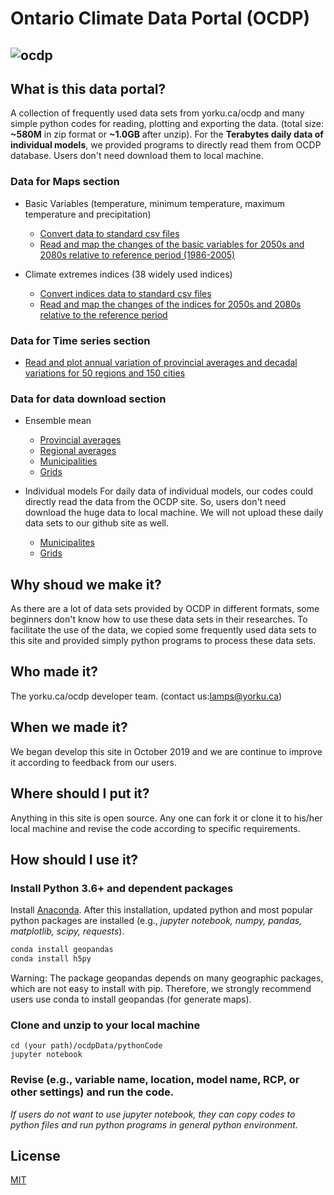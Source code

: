 # Ontario Climate Data Portal (OCDP)
![ocdp](https://github.com/ziwangdeng/ocdp.yorku.ca/blob/master/ocdpData/pics/ocdp.PNG)
---
## What is this data portal?

A collection of frequently used data sets from yorku.ca/ocdp and many simple python codes for reading, plotting and exporting the data. (total size: **~580M** in zip format or **~1.0GB** after unzip). For the **Terabytes daily data of individual models**, we provided programs to directly read them from OCDP database. Users don't need download them to local machine.

### Data for Maps section
* Basic Variables (temperature, minimum temperature, maximum temperature and precipitation)
  * [Convert data to standard csv files](https://github.com/LAMPSYORKU/OntarioClimateDataPortal/blob/master/pythonCode/Convert_data_of_Maps_BasicVariables_section_to_csvfiles.ipynb)
  * [Read and map the changes of the basic variables for 2050s and 2080s relative to reference period (1986-2005)](https://github.com/LAMPSYORKU/OntarioClimateDataPortal/blob/master/pythonCode/Extract-data_map_basicVariables.ipynb)
  
* Climate extremes indices (38 widely used indices)
  * [Convert indices data to standard csv files](https://github.com/LAMPSYORKU/OntarioClimateDataPortal/blob/master/pythonCode/Convert_data_of_Maps_Indices_section_to_csvfiles.ipynb)
  * [Read and map the changes of the indices for 2050s and 2080s relative to the reference period](https://github.com/LAMPSYORKU/OntarioClimateDataPortal/blob/master/pythonCode/Extract-data_map_indices.ipynb)
### Data for Time series section
* [Read and plot annual variation of provincial averages and decadal variations for 50 regions and 150 cities](https://github.com/LAMPSYORKU/OntarioClimateDataPortal/blob/master/pythonCode/Extract-data_timeseries.ipynb)

### Data for data download section
* Ensemble mean
  * [Provincial averages](https://github.com/LAMPSYORKU/OntarioClimateDataPortal/blob/master/pythonCode/Extract-data_data_Future_EnsembleMean_Province.ipynb)
  * [Regional averages](https://github.com/LAMPSYORKU/OntarioClimateDataPortal/blob/master/pythonCode/Extract-data_data_Future_EnsembleMean_Regions.ipynb)
  * [Municipalities](https://github.com/LAMPSYORKU/OntarioClimateDataPortal/blob/master/pythonCode/Extract-data_data_Future_EnsembleMean_Municipalities.ipynb)
  * [Grids](https://github.com/LAMPSYORKU/OntarioClimateDataPortal/blob/master/pythonCode/Extract-data_data_Future_EnsembleMean_Grids.ipynb)
  
* Individual models
    For daily data of individual models, our codes could directly read the data from the OCDP site. So, users don't need download the huge data to local machine. We will not upload these daily data sets to our github site as well.
  * [Municipalites](https://github.com/LAMPSYORKU/OntarioClimateDataPortal/blob/master/pythonCode/Extract-data_data_Future_Municipality_directlyfrom_OCDP.ipynb)
  * [Grids](https://github.com/LAMPSYORKU/OntarioClimateDataPortal/blob/master/pythonCode/Extract-Data_Database_Future_Grids_Daily_singlemodel.ipynb)
  

## Why shoud we make it?

As there are a lot of data sets provided by OCDP in different formats, some beginners don't know how to use these data sets in their researches. To facilitate the use of the data, we copied some frequently used data sets to this site and provided simply python programs to process these data sets.  

## Who made it?

The yorku.ca/ocdp developer team. (contact us:lamps@yorku.ca) 

## When we made it?

We began develop this site in October 2019 and we are continue to improve it according to feedback from our users.

## Where should  I put it?

Anything in this site is open source. Any one can fork it or clone it to his/her local machine and revise the code according to specific requirements. 

## How should I use it?

### Install Python 3.6+ and dependent packages
   Install [Anaconda](https://www.anaconda.com/distribution/). After this installation, updated python and most popular python packages are installed (e.g., *jupyter notebook, numpy, pandas, matplotlib, scipy, requests*).
   ```bash 
   conda install geopandas
   conda install h5py
   ```
   Warning: The package geopandas depends on many geographic packages, which are not easy to install with pip. Therefore, we strongly recommend users use conda to install geopandas (for generate maps).     

### Clone and unzip to your local machine
```
cd (your path)/ocdpData/pythonCode
jupyter notebook
```

### Revise (e.g., variable name, location, model name, RCP, or other settings) and run the code. 

*If users do not want to use jupyter notebook, they can copy codes to python files and run python programs in general python environment.* 

## License
[MIT](https://choosealicense.com/licenses/mit/)
